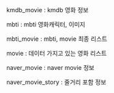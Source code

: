kmdb_movie : kmdb 영화 정보

mbti : mbti 영화캐릭터, 이미지

mbti_movie : mbti, movie 최종 리스트

movie : 데이터 가지고 있는 영화 리스트

naver_movie : naver movie 정보

naver_movie_story : 줄거리 포함 정보

